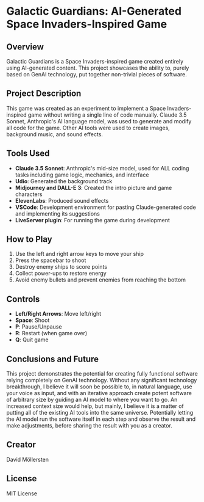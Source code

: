# Galactic Guardians: AI-Generated Space Invaders-Inspired Game

## Overview

Galactic Guardians is a Space Invaders-inspired game created entirely using AI-generated content. This project showcases the ability to, purely based on GenAI technology, put together non-trivial pieces of software.

## Project Description

This game was created as an experiment to implement a Space Invaders-inspired game without writing a single line of code manually. Claude 3.5 Sonnet, Anthropic's AI language model, was used to generate and modify all code for the game. Other AI tools were used to create images, background music, and sound effects.

## Tools Used

- **Claude 3.5 Sonnet**: Anthropic's mid-size model, used for ALL coding tasks including game logic, mechanics, and interface
- **Udio**: Generated the background track
- **Midjourney and DALL-E 3**: Created the intro picture and game characters
- **ElevenLabs**: Produced sound effects
- **VSCode**: Development environment for pasting Claude-generated code and implementing its suggestions
- **LiveServer plugin**: For running the game during development

## How to Play

1. Use the left and right arrow keys to move your ship
2. Press the spacebar to shoot
3. Destroy enemy ships to score points
4. Collect power-ups to restore energy
5. Avoid enemy bullets and prevent enemies from reaching the bottom

## Controls

- **Left/Right Arrows**: Move left/right
- **Space**: Shoot
- **P**: Pause/Unpause
- **R**: Restart (when game over)
- **Q**: Quit game

## Conclusions and Future

This project demonstrates the potential for creating fully functional software relying completely on GenAI technology. Without any significant technology breakthrough, I believe it will soon be possible to, in natural language, use your voice as input, and with an iterative approach create potent software of arbitrary size by guiding an AI model to where you want to go. An increased context size would help, but mainly, I believe it is a matter of putting all of the existing AI tools into the same universe. Potentially letting the AI model run the software itself in each step and observe the result and make adjustments, before sharing the result with you as a creator.

## Creator

David Möllersten

## License

MIT License
